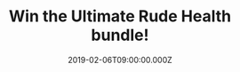 ---
campaign-uuid: "c-6863872c-a259-4162-811f-bc8274d1175e"
type: "Competition"
category: "Food"
date: "2019-02-06T09:00:00.000Z"
end-date: "2019-03-06T23:59:00.000Z"
disable-form: false
is_promoted: true
has_entry_page: true
title: "Win the Ultimate Rude Health bundle!"
competition-description: "<p>At Rude Health, they make their food out of great things\
  \ without anything fake or artificial. They believe in living fast and dying old.\
  \ If you live like that,  you’re in Rude Health club. Last year you loved it, now\
  \ it's back, NME AAA and Rude Health have teamed up for the second time to give\
  \ you the chance to win the ultimate selection of Rude Health crowd pleasers. A\
  \ massive bundle including their delicious muesli, granola, drinks, bars… and many\
  \ more delicious goodies for you to try!</p>\r\n<p>Sure you won’t want to miss this…\
  \ click below for a chance to win!</p>"
hero-header: "Win the Ultimate Rude Health bundle!"
terms-confirmation: "N/A"
banner-img: "https://assets.expresslyapp.com/asset-f89d1dc5-a1f4-45dc-bccf-713d49cbf77a.jpg"
logo-left-href: "http://rudehealth.com"
logo-left-image: "https://assets.expresslyapp.com/asset-df998f4e-aeeb-4a33-b95e-bb2adf77cf8b.jpg"
logo-left-title: "Rude Health"
bg-image-hero: "https://assets.expresslyapp.com/asset-6e111d75-c93a-4fcc-b214-286df4791c99.jpg"
bg-image-first: "https://assets.expresslyapp.com/asset-c772b2f5-e3f5-4d7f-b58c-b9d41afd1aac.jpg"
bg-image-second: "https://assets.expresslyapp.com/asset-1918e91c-49c0-485f-bc07-9d86492786ed.jpg"
bg-image-third: "https://assets.expresslyapp.com/asset-d1b83e01-8750-442d-969f-ce52ecd6afef.jpg"
section1-content: "In 2005, Nick and Camilla Barnard set out to create the world’\
  s most enjoyable muesli. As well as being face-meltingly delicious, this Ultimate\
  \ Muesli turned out to be incredibly good for you. Twelve years later, it’s still\
  \ blowing people’s pyjamas off, and it’s been joined by a huge range of Rude Health\
  \ cereals, snacks and drinks made using the best of the best ingredients."
section2-content: "<p>With good food inside you, you can do just about anything and\
  \ that’s exactly how we want YOU to feel! Thanks to Rude Health and NME AAA we are\
  \ giving away the ultimate selection of Rude Health crowd pleasers for you to try\
  \ their delicious range of goodies.</p>\r\n<p>This amazing bundle is bursting with\
  \ Rude Health Ultimate Muesli, Ultimate Granola, Coconut and Chia Granola, Bircher\
  \ Muesli, Almond Drink, Chocolate Hazelnut Drink, Ultimate Almond Drink, Coconut\
  \ Drink, Ginger and Turmeric Oatys, Chickpea and Lentil Crackers, Peanut Crunch\
  \ bars, Sesame Crunch bars, Black Bean Cornitas, Chickpea and Lentil Cornitas, The\
  \ Beetroot bar, The Coconut bar, The Peanut bar, The Pumpkin bar and Sweet Potato\
  \ and Cacao bar.</p>"
section3-content: "<p>Perfect for Rude Health rookies and veterans alike. Enter the\
  \ form below for a chance to win this amazing Ultimate Rude Health box courtesy\
  \ of Rude Health and get ready to try their delicious range of products!</p>\r\n\
  <p>Good luck!</p>"
entry-title: "Win the Ultimate Rude Health bundle!"
entry-content: "Enter the draw to win the Ultimate Rude Health bundle by completing\
  \ the form below before 23:59 on 6th March 2019."
has-winner: false
prize-description: "The Ultimate Rude Health bundle including: Rude Health Ultimate\
  \ Muesli, Ultimate Granola, Coconut and Chia Granola, Bircher Muesli, Almond Drink,\
  \ Chocolate Hazelnut Drink, Ultimate Almond Drink, Coconut Drink, Ginger and Turmeric\
  \ Oatys, Chickpea and Lentil Crackers, Peanut Crunch bars, Sesame Crunch bars, Black\
  \ Bean Cornitas, Chickpea and Lentil Cornitas, The Beetroot bar, The Coconut bar,\
  \ The Peanut bar, The Pumpkin bar and Sweet Potato and Cacao bar."
special-conditions: "Multiple entries are allowed up to one every day."
country-restrictions:
- "GB"
---